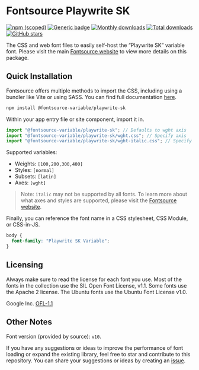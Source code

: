 # Fontsource Playwrite SK

[![npm (scoped)](https://img.shields.io/npm/v/@fontsource-variable/playwrite-sk?color=brightgreen)](https://www.npmjs.com/package/@fontsource-variable/playwrite-sk) [![Generic badge](https://img.shields.io/badge/fontsource-passing-brightgreen)](https://github.com/fontsource/fontsource) [![Monthly downloads](https://badgen.net/npm/dm/@fontsource-variable/playwrite-sk)](https://github.com/fontsource/fontsource) [![Total downloads](https://badgen.net/npm/dt/@fontsource-variable/playwrite-sk)](https://github.com/fontsource/fontsource) [![GitHub stars](https://img.shields.io/github/stars/fontsource/fontsource.svg?style=social&label=Star)](https://github.com/fontsource/fontsource/stargazers)

The CSS and web font files to easily self-host the “Playwrite SK” variable font. Please visit the main [Fontsource website](https://fontsource.org/fonts/playwrite-sk) to view more details on this package.

## Quick Installation

Fontsource offers multiple methods to import the CSS, including using a bundler like Vite or using SASS. You can find full documentation [here](https://fontsource.org/docs/getting-started/introduction).

```javascript
npm install @fontsource-variable/playwrite-sk
```

Within your app entry file or site component, import it in.

```javascript
import "@fontsource-variable/playwrite-sk"; // Defaults to wght axis
import "@fontsource-variable/playwrite-sk/wght.css"; // Specify axis
import "@fontsource-variable/playwrite-sk/wght-italic.css"; // Specify axis and style
```

Supported variables:
- Weights: `[100,200,300,400]`
- Styles: `[normal]`
- Subsets: `[latin]`
- Axes: `[wght]`

> Note: `italic` may not be supported by all fonts. To learn more about what axes and styles are supported, please visit the [Fontsource website](https://fontsource.org/fonts/playwrite-sk).

Finally, you can reference the font name in a CSS stylesheet, CSS Module, or CSS-in-JS.

```css
body {
  font-family: "Playwrite SK Variable";
}
```

## Licensing
Always make sure to read the license for each font you use. Most of the fonts in the collection use the SIL Open Font License, v1.1. Some fonts use the Apache 2 license. The Ubuntu fonts use the Ubuntu Font License v1.0.

Google Inc.
[OFL-1.1](http://scripts.sil.org/OFL)

## Other Notes
Font version (provided by source): `v10`.

If you have any suggestions or ideas to improve the performance of font loading or expand the existing library, feel free to star and contribute to this repository. You can share your suggestions or ideas by creating an [issue](https://github.com/fontsource/fontsource/issues).